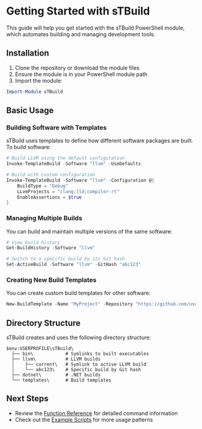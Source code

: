# Getting Started with sTBuild

This guide will help you get started with the sTBuild PowerShell module, which automates building and managing development tools.

## Installation

1. Clone the repository or download the module files
2. Ensure the module is in your PowerShell module path
3. Import the module:

```powershell
Import-Module sTBuild
```

## Basic Usage

### Building Software with Templates

sTBuild uses templates to define how different software packages are built. To build software:

```powershell
# Build LLVM using the default configuration
Invoke-TemplateBuild -Software "llvm" -UseDefaults

# Build with custom configuration
Invoke-TemplateBuild -Software "llvm" -Configuration @{
    BuildType = "Debug"
    LLvmProjects = "clang;lld;compiler-rt"
    EnableAssertions = $true
}
```

### Managing Multiple Builds

You can build and maintain multiple versions of the same software:

```powershell
# View build history
Get-BuildHistory -Software "llvm"

# Switch to a specific build by its Git hash
Set-ActiveBuild -Software "llvm" -GitHash "abc123"
```

### Creating New Build Templates

You can create custom build templates for other software:

```powershell
New-BuildTemplate -Name "MyProject" -Repository "https://github.com/user/myproject.git" -Interactive
```

## Directory Structure

sTBuild creates and uses the following directory structure:

```
$env:USERPROFILE\sTBuild\
  ├── bin\            # Symlinks to built executables
  ├── llvm\           # LLVM builds
  │    ├── current\   # Symlink to active LLVM build
  │    └── abc123\    # Specific build by Git hash
  ├── dotnet\         # .NET builds
  └── templates\      # Build templates
```

## Next Steps

- Review the [Function Reference](./commands/index.md) for detailed command information
- Check out the [Example Scripts](../examples) for more usage patterns
